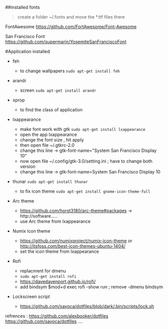 ##installed fonts 
>create a folder ~/.fonts and move the *.ttf files there

FontAwesome https://github.com/FortAwesome/Font-Awesome

San Francisco Font https://github.com/supermarin/YosemiteSanFranciscoFont


#Application installed 

- feh 
    - to change wallpapers `sudo apt-get install feh`

- arandr 
    - screen  `sudo apt-get install arandr`

- xprop 
    - to find the class of application 

- lxappearance 
   
   - make font work with gtk `sudo apt-get install lxappearance`
   - open the app lxappearance
   - change the font size , hit apply
   - then open file ~/.gtkrc-2.0 
   - change this line -> gtk-font-name="System San Francisco Display 10"
   - now open file ~/.config/gtk-3.0/setting.ini ; have to change both version
   - change this line -> gtk-font-name=System San Francisco Display 10


- thunar `sudo apt-get install thunar`
    
    - to fix icon theme `sudo apt-get install gnome-icon-theme-full`

- Arc theme
    
    - https://github.com/horst3180/arc-theme#packages -> http://software.....
    - use Arc theme from lxappearance

- Numix icon theme

    - https://github.com/numixproject/numix-icon-theme or http://itsfoss.com/best-icon-themes-ubuntu-1404/
    - set the icon theme from lxappearance

- Rofi 
    - replacment for dmenu
    - `sudo apt-get install rofi`
    - https://davedavenport.github.io/rofi/   
    - add bindsym $mod+d exec rofi -show run ; remove -dmenu bindsym

- Lockscreen script 
    
    - https://github.com/savoca/dotfiles/blob/dark/.bin/scripts/lock.sh



refrences :
    https://github.com/alexbooker/dotfiles
    https://github.com/savoca/dotfiles
    ....

